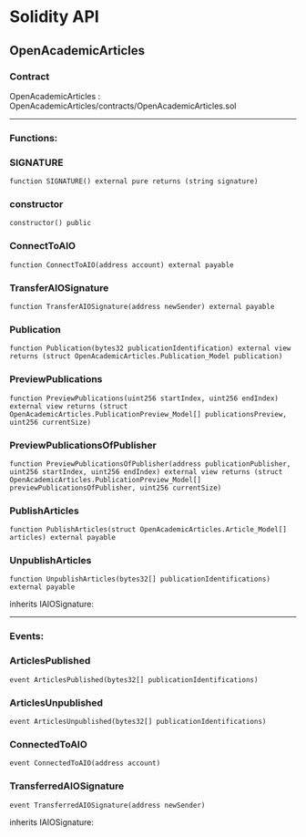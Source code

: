 # Solidity API

## OpenAcademicArticles

### Contract
OpenAcademicArticles : OpenAcademicArticles/contracts/OpenAcademicArticles.sol

 --- 
### Functions:
### SIGNATURE

```solidity
function SIGNATURE() external pure returns (string signature)
```

### constructor

```solidity
constructor() public
```

### ConnectToAIO

```solidity
function ConnectToAIO(address account) external payable
```

### TransferAIOSignature

```solidity
function TransferAIOSignature(address newSender) external payable
```

### Publication

```solidity
function Publication(bytes32 publicationIdentification) external view returns (struct OpenAcademicArticles.Publication_Model publication)
```

### PreviewPublications

```solidity
function PreviewPublications(uint256 startIndex, uint256 endIndex) external view returns (struct OpenAcademicArticles.PublicationPreview_Model[] publicationsPreview, uint256 currentSize)
```

### PreviewPublicationsOfPublisher

```solidity
function PreviewPublicationsOfPublisher(address publicationPublisher, uint256 startIndex, uint256 endIndex) external view returns (struct OpenAcademicArticles.PublicationPreview_Model[] previewPublicationsOfPublisher, uint256 currentSize)
```

### PublishArticles

```solidity
function PublishArticles(struct OpenAcademicArticles.Article_Model[] articles) external payable
```

### UnpublishArticles

```solidity
function UnpublishArticles(bytes32[] publicationIdentifications) external payable
```

inherits IAIOSignature:

 --- 
### Events:
### ArticlesPublished

```solidity
event ArticlesPublished(bytes32[] publicationIdentifications)
```

### ArticlesUnpublished

```solidity
event ArticlesUnpublished(bytes32[] publicationIdentifications)
```

### ConnectedToAIO

```solidity
event ConnectedToAIO(address account)
```

### TransferredAIOSignature

```solidity
event TransferredAIOSignature(address newSender)
```

inherits IAIOSignature:

